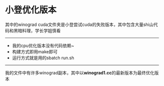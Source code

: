 # 小登优化版本
其中的winograd cuda文件夹是小登尝试cuda的失败版本，其中包含大量shi山代码和黑暗料理，学长学姐慎看

---

* 我的cpu优化版本没有代码依赖~
* 构建方式即用make即可
* 运行方式就是用的sbatch run.sh
---
我的文件中有许多winograd副本，其中以**winograd1.cc**的最新版本为最终优化版本